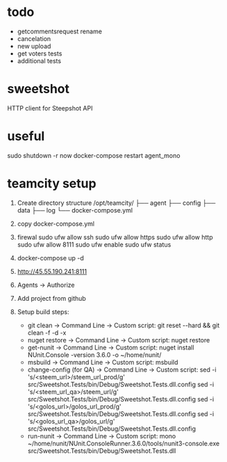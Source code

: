 # todo
- getcommentsrequest rename
- cancelation
- new upload
- get voters tests
- additional tests


# sweetshot
HTTP client for Steepshot API

# useful
sudo shutdown -r now
docker-compose restart agent_mono

# teamcity setup
1) Create directory structure
/opt/teamcity/
├── agent
├── config
├── data
├── log
└── docker-compose.yml

2) copy docker-compose.yml

3) firewal
sudo ufw allow ssh
sudo ufw allow https
sudo ufw allow http
sudo ufw allow 8111
sudo ufw enable
sudo ufw status

4) docker-compose up -d

5) http://45.55.190.241:8111

6) Agents -> Authorize

7) Add project from github

8) Setup build steps:
    - git clean -> Command Line -> Custom script: git reset --hard && git clean -f -d -x
    - nuget restore -> Command Line -> Custom script: nuget restore
    - get-nunit -> Command Line -> Custom script: nuget install NUnit.Console -version 3.6.0 -o ~/home/nunit/
    - msbuild -> Command Line -> Custom script: msbuild
    - change-config (for QA) -> Command Line -> Custom script: 
      sed -i 's/\<steem_url\>/steem_url_prod/g' src/Sweetshot.Tests/bin/Debug/Sweetshot.Tests.dll.config
      sed -i 's/\<steem_url_qa\>/steem_url/g' src/Sweetshot.Tests/bin/Debug/Sweetshot.Tests.dll.config
      sed -i 's/\<golos_url\>/golos_url_prod/g' src/Sweetshot.Tests/bin/Debug/Sweetshot.Tests.dll.config
      sed -i 's/\<golos_url_qa\>/golos_url/g' src/Sweetshot.Tests/bin/Debug/Sweetshot.Tests.dll.config
    - run-nunit -> Command Line -> Custom script: mono ~/home/nunit/NUnit.ConsoleRunner.3.6.0/tools/nunit3-console.exe src/Sweetshot.Tests/bin/Debug/Sweetshot.Tests.dll